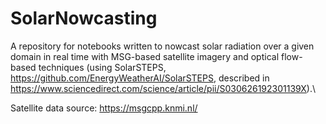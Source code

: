 # SolarNowcasting
A repository for notebooks written to nowcast solar radiation over a given domain in real time with MSG-based satellite imagery and optical flow-based techniques (using SolarSTEPS, https://github.com/EnergyWeatherAI/SolarSTEPS, described in https://www.sciencedirect.com/science/article/pii/S030626192301139X).\

Satellite data source: https://msgcpp.knmi.nl/ 
